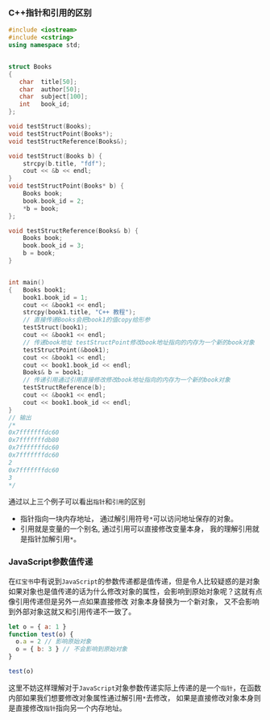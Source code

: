 ### C++指针和引用的区别

~~~c++
#include <iostream>
#include <cstring>
using namespace std;


struct Books
{
   char  title[50];
   char  author[50];
   char  subject[100];
   int   book_id;
};

void testStruct(Books);
void testStructPoint(Books*);
void testStructReference(Books&);

void testStruct(Books b) {
    strcpy(b.title, "fdf");
    cout << &b << endl;
}
void testStructPoint(Books* b) {
    Books book;
    book.book_id = 2;
    *b = book;
};

void testStructReference(Books& b) {
    Books book;
    book.book_id = 3;
    b = book;
}


int main()
{   Books book1;
    book1.book_id = 1;
    cout << &book1 << endl;
    strcpy(book1.title, "C++ 教程");
    // 直接传递Books会把book1的值copy给形参
    testStruct(book1);
    cout << &book1 << endl;
    // 传递book地址 testStructPoint修改book地址指向的内存为一个新的book对象
    testStructPoint(&book1);
    cout << &book1 << endl;  
    cout << book1.book_id << endl;
    Books& b = book1;
    // 传递引用通过引用直接修改修改book地址指向的内存为一个新的book对象
    testStructReference(b);
    cout << &book1 << endl;
    cout << book1.book_id << endl;
}
// 输出
/*
0x7fffffffdc60
0x7fffffffdb80
0x7fffffffdc60
0x7fffffffdc60
2
0x7fffffffdc60
3
*/

~~~

通过以上三个例子可以看出`指针`和`引用`的区别

* 指针指向一块内存地址， 通过解引用符号`*`可以访问地址保存的对象。
* 引用就是变量的一个别名, 通过引用可以直接修改变量本身， 我的理解引用就是指针加解引用`*`。

### JavaScript参数值传递

在`红宝书`中有说到`JavaScript`的参数传递都是值传递，但是令人比较疑惑的是对象如果对象也是值传递的话为什么修改对象的属性，会影响到原始对象呢？这就有点像引用传递但是另外一点如果直接修改
对象本身替换为一个新对象， 又不会影响到外部对象这就又和引用传递不一致了。

~~~js
let o = { a: 1 }
function test(o) {
  o.a = 2 // 影响原始对象
  o = { b: 3 } // 不会影响到原始对象
}

test(o)
~~~

这里不妨这样理解对于`JavaScript`对象参数传递实际上传递的是一个`指针`，在函数内部如果我们想要修改对象属性通过解引用`*`去修改， 如果是直接修改对象本身则是直接修改`指针`指向另一个内存地址。